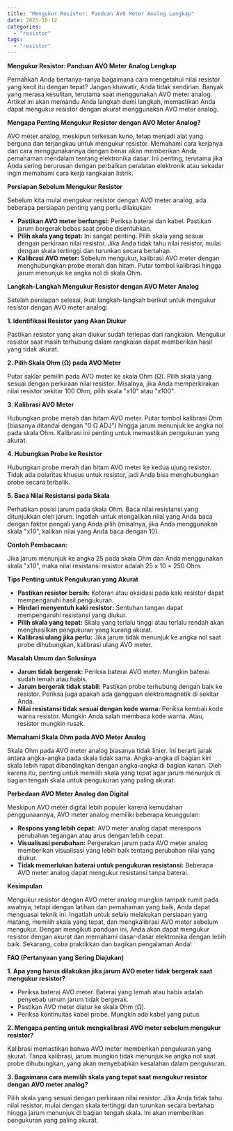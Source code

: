 ```yaml
---
title: "Mengukur Resistor: Panduan AVO Meter Analog Lengkap"
date: 2025-10-12
categories: 
  - "resistor"
tags: 
  - "resistor"
---
```


**Mengukur Resistor: Panduan AVO Meter Analog Lengkap**

Pernahkah Anda bertanya-tanya bagaimana cara mengetahui nilai resistor yang kecil itu dengan tepat? Jangan khawatir, Anda tidak sendirian. Banyak yang merasa kesulitan, terutama saat menggunakan AVO meter analog. Artikel ini akan memandu Anda langkah demi langkah, memastikan Anda dapat mengukur resistor dengan akurat menggunakan AVO meter analog.

**Mengapa Penting Mengukur Resistor dengan AVO Meter Analog?**

AVO meter analog, meskipun terkesan kuno, tetap menjadi alat yang berguna dan terjangkau untuk mengukur resistor. Memahami cara kerjanya dan cara menggunakannya dengan benar akan memberikan Anda pemahaman mendalam tentang elektronika dasar. Ini penting, terutama jika Anda sering berurusan dengan perbaikan peralatan elektronik atau sekadar ingin memahami cara kerja rangkaian listrik.

**Persiapan Sebelum Mengukur Resistor**

Sebelum kita mulai mengukur resistor dengan AVO meter analog, ada beberapa persiapan penting yang perlu dilakukan:

- **Pastikan AVO meter berfungsi:** Periksa baterai dan kabel. Pastikan jarum bergerak bebas saat probe disentuhkan.
- **Pilih skala yang tepat:** Ini sangat penting. Pilih skala yang sesuai dengan perkiraan nilai resistor. Jika Anda tidak tahu nilai resistor, mulai dengan skala tertinggi dan turunkan secara bertahap.
- **Kalibrasi AVO meter:** Sebelum mengukur, kalibrasi AVO meter dengan menghubungkan probe merah dan hitam. Putar tombol kalibrasi hingga jarum menunjuk ke angka nol di skala Ohm.

**Langkah-Langkah Mengukur Resistor dengan AVO Meter Analog**

Setelah persiapan selesai, ikuti langkah-langkah berikut untuk mengukur resistor dengan AVO meter analog:

**1\. Identifikasi Resistor yang Akan Diukur**

Pastikan resistor yang akan diukur sudah terlepas dari rangkaian. Mengukur resistor saat masih terhubung dalam rangkaian dapat memberikan hasil yang tidak akurat.

**2\. Pilih Skala Ohm (Ω) pada AVO Meter**

Putar saklar pemilih pada AVO meter ke skala Ohm (Ω). Pilih skala yang sesuai dengan perkiraan nilai resistor. Misalnya, jika Anda memperkirakan nilai resistor sekitar 100 Ohm, pilih skala "x10" atau "x100".

**3\. Kalibrasi AVO Meter**

Hubungkan probe merah dan hitam AVO meter. Putar tombol kalibrasi Ohm (biasanya ditandai dengan "0 Ω ADJ") hingga jarum menunjuk ke angka nol pada skala Ohm. Kalibrasi ini penting untuk memastikan pengukuran yang akurat.

**4\. Hubungkan Probe ke Resistor**

Hubungkan probe merah dan hitam AVO meter ke kedua ujung resistor. Tidak ada polaritas khusus untuk resistor, jadi Anda bisa menghubungkan probe secara terbalik.

**5\. Baca Nilai Resistansi pada Skala**

Perhatikan posisi jarum pada skala Ohm. Baca nilai resistansi yang ditunjukkan oleh jarum. Ingatlah untuk mengalikan nilai yang Anda baca dengan faktor pengali yang Anda pilih (misalnya, jika Anda menggunakan skala "x10", kalikan nilai yang Anda baca dengan 10).

**Contoh Pembacaan:**

Jika jarum menunjuk ke angka 25 pada skala Ohm dan Anda menggunakan skala "x10", maka nilai resistansi resistor adalah 25 x 10 = 250 Ohm.

**Tips Penting untuk Pengukuran yang Akurat**

- **Pastikan resistor bersih:** Kotoran atau oksidasi pada kaki resistor dapat mempengaruhi hasil pengukuran.
- **Hindari menyentuh kaki resistor:** Sentuhan tangan dapat mempengaruhi resistansi yang diukur.
- **Pilih skala yang tepat:** Skala yang terlalu tinggi atau terlalu rendah akan menghasilkan pengukuran yang kurang akurat.
- **Kalibrasi ulang jika perlu:** Jika jarum tidak menunjuk ke angka nol saat probe dihubungkan, kalibrasi ulang AVO meter.

**Masalah Umum dan Solusinya**

- **Jarum tidak bergerak:** Periksa baterai AVO meter. Mungkin baterai sudah lemah atau habis.
- **Jarum bergerak tidak stabil:** Pastikan probe terhubung dengan baik ke resistor. Periksa juga apakah ada gangguan elektromagnetik di sekitar Anda.
- **Nilai resistansi tidak sesuai dengan kode warna:** Periksa kembali kode warna resistor. Mungkin Anda salah membaca kode warna. Atau, resistor mungkin rusak.

**Memahami Skala Ohm pada AVO Meter Analog**

Skala Ohm pada AVO meter analog biasanya tidak linier. Ini berarti jarak antara angka-angka pada skala tidak sama. Angka-angka di bagian kiri skala lebih rapat dibandingkan dengan angka-angka di bagian kanan. Oleh karena itu, penting untuk memilih skala yang tepat agar jarum menunjuk di bagian tengah skala untuk pengukuran yang paling akurat.

**Perbedaan AVO Meter Analog dan Digital**

Meskipun AVO meter digital lebih populer karena kemudahan penggunaannya, AVO meter analog memiliki beberapa keunggulan:

- **Respons yang lebih cepat:** AVO meter analog dapat merespons perubahan tegangan atau arus dengan lebih cepat.
- **Visualisasi perubahan:** Pergerakan jarum pada AVO meter analog memberikan visualisasi yang lebih baik tentang perubahan nilai yang diukur.
- **Tidak memerlukan baterai untuk pengukuran resistansi:** Beberapa AVO meter analog dapat mengukur resistansi tanpa baterai.

**Kesimpulan**

Mengukur resistor dengan AVO meter analog mungkin tampak rumit pada awalnya, tetapi dengan latihan dan pemahaman yang baik, Anda dapat menguasai teknik ini. Ingatlah untuk selalu melakukan persiapan yang matang, memilih skala yang tepat, dan mengkalibrasi AVO meter sebelum mengukur. Dengan mengikuti panduan ini, Anda akan dapat mengukur resistor dengan akurat dan memahami dasar-dasar elektronika dengan lebih baik. Sekarang, coba praktikkan dan bagikan pengalaman Anda!

**FAQ (Pertanyaan yang Sering Diajukan)**

**1\. Apa yang harus dilakukan jika jarum AVO meter tidak bergerak saat mengukur resistor?**

- Periksa baterai AVO meter. Baterai yang lemah atau habis adalah penyebab umum jarum tidak bergerak.
- Pastikan AVO meter diatur ke skala Ohm (Ω).
- Periksa kontinuitas kabel probe. Mungkin ada kabel yang putus.

**2\. Mengapa penting untuk mengkalibrasi AVO meter sebelum mengukur resistor?**

Kalibrasi memastikan bahwa AVO meter memberikan pengukuran yang akurat. Tanpa kalibrasi, jarum mungkin tidak menunjuk ke angka nol saat probe dihubungkan, yang akan menyebabkan kesalahan dalam pengukuran.

**3\. Bagaimana cara memilih skala yang tepat saat mengukur resistor dengan AVO meter analog?**

Pilih skala yang sesuai dengan perkiraan nilai resistor. Jika Anda tidak tahu nilai resistor, mulai dengan skala tertinggi dan turunkan secara bertahap hingga jarum menunjuk di bagian tengah skala. Ini akan memberikan pengukuran yang paling akurat.
